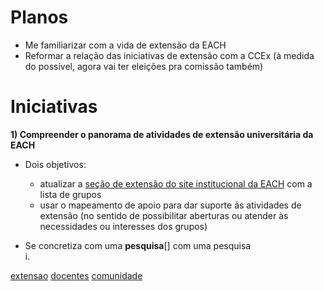 # Planos
- Me familiarizar com a vida de extensão da EACH
- Reformar a relação das iniciativas de extensão com a CCEx (à medida do possível, agora vai ter eleições pra comissão também)

# Iniciativas
**1) Compreender o panorama de atividades de extensão universitária da EACH**  
- Dois objetivos:  
  * atualizar a [seção de extensão do site institucional da EACH](http://www5.each.usp.br/cultura-e-extensao-ccex-nova/) com a lista de grupos  
  * usar o mapeamento de apoio para dar suporte às atividades de extensão (no sentido de possibilitar aberturas ou atender às necessidades ou interesses dos grupos)

- Se concretiza com uma **pesquisa**[]
com uma pesquisa  
    i.



[extensao](https://github.com/trevineju/RD_CCEx-EACH/blob/main/mapeamento_extensao.md)
[docentes](https://github.com/trevineju/RD_CCEx-EACH/blob/main/mapeamento_docentes.md)
[comunidade](https://github.com/trevineju/RD_CCEx-EACH/blob/main/mapeamento_comunidade.md)
